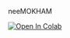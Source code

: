 neeMOKHAM




<a target="_blank" href="https://colab.research.google.com/drive/13eeCN_Ja9lrv5w1fm8zVXbIIF3SHe0tq#scrollTo=nll7dBV6-7yU">
  <img src="https://colab.research.google.com/assets/colab-badge.svg" alt="Open In Colab"/>
</a>
